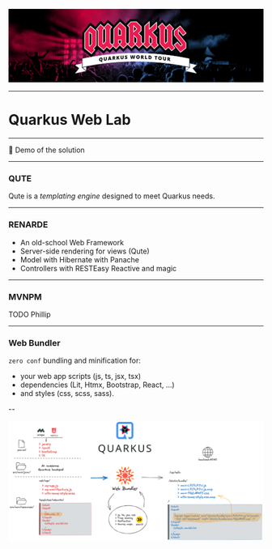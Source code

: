 ![Quarkus](deck-assets/hero_worldtour.png)

---

# Quarkus Web Lab

---

🚀 Demo of the solution

---

### QUTE

Qute is a _templating engine_ designed to meet Quarkus needs.

---

### RENARDE

- An old-school Web Framework
- Server-side rendering for views (Qute)
- Model with Hibernate with Panache
- Controllers with RESTEasy Reactive and magic

---

### MVNPM

TODO Phillip

---

### Web Bundler

`zero conf` bundling and minification for:
- your web app scripts (js, ts, jsx, tsx)
- dependencies (Lit, Htmx, Bootstrap, React, ...)
- and styles (css, scss, sass).

--

![QWB](deck-assets/web-bundler.png)<!-- .element width="100%"  -->



